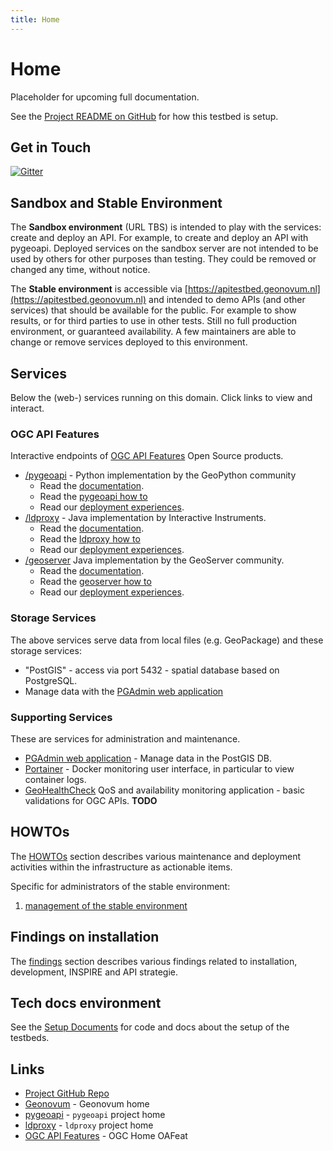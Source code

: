 ```yaml
---
title: Home
---
```


# Home

Placeholder for upcoming full documentation.

See the [Project README on GitHub](https://github.com/Geonovum/ogc-api-testbed/blob/main/README.md)
for how this testbed is setup.

## Get in Touch

[![Gitter](https://img.shields.io/gitter/room/Geonovum/ogc-api-testbed.svg?style=flat-square)](https://gitter.im/Geonovum/ogc-api-testbed)

## Sandbox and Stable Environment
The **Sandbox environment** (URL TBS) is intended to play with the services: 
create and deploy an API. For example, to create and deploy an API with pygeoapi. 
Deployed services on the sandbox server are not intended to be used by others for other 
purposes than testing. They could be removed or changed any time, without notice.

The **Stable environment** is accessible via [https://apitestbed.geonovum.nl](https://apitestbed.geonovum.nl) and 
intended to demo APIs (and other services) that should be 
available for the public. For example to show results, or for third parties to use in other tests. 
Still no full production environment, or guaranteed availability. A few maintainers 
are able to change or remove services deployed to this environment.

## Services
 
Below the (web-) services running on this domain. Click links to view and interact.

### OGC API Features

Interactive endpoints of [OGC API Features](https://ogcapi.ogc.org/features/) Open Source products.

* [/pygeoapi](/pygeoapi) - Python implementation by the GeoPython community
    * Read the [documentation](https://docs.pygeoapi.io/en/latest/). 
    * Read the [pygeoapi how to](howto/howto_pygeoapi.md)
    * Read our [deployment experiences](setup/pygeoapi.md).
* [/ldproxy](/ldproxy) - Java implementation by Interactive Instruments. 
    * Read the [documentation](https://interactive-instruments.github.io/ldproxy/). 
    * Read the [ldproxy how to](howto/howto_ldproxy.md)
    * Read our [deployment experiences](setup/ldproxy.md).
* [/geoserver](/geoserver/ogc/features) Java implementation by the GeoServer community.
    * Read the [documentation](https://docs.geoserver.org/latest/en/user/community/ogc-api/index.html). 
    * Read the [geoserver how to](howto/howto_geoserver.md)
    * Read our [deployment experiences](setup/geoserver.md).

### Storage Services

The above services serve data from local files (e.g. GeoPackage) and these storage services:

* "PostGIS" - access via <server-domain-name> port 5432 - spatial database based on PostgreSQL. 
*  Manage data with the [PGAdmin web application](/pgadmin)

### Supporting Services

These are services for administration and maintenance.

* [PGAdmin web application](/pgadmin) - Manage data in the PostGIS DB. 
* [Portainer](/portainer/) - Docker monitoring user interface, in particular to view container logs.
* [GeoHealthCheck](/GeoHealthCheck) QoS and availability monitoring application - basic validations for OGC APIs. **TODO**

## HOWTOs

The [HOWTOs](howto/index.md) section describes various maintenance and deployment activities within the infrastructure as actionable items.

Specific for administrators of the stable environment:

1. [management of the stable environment](setup/admin.md)

## Findings on installation
The [findings](results/installation_findings.md) section describes various findings related to installation, development, INSPIRE and API strategie.


## Tech docs environment

See the [Setup Documents](setup/index.md) for code and docs about the setup of the testbeds.

## Links

* [Project GitHub Repo](https://github.com/Geonovum/ogc-api-testbed)
* [Geonovum](https://geonovum.nl) - Geonovum home
* [pygeoapi](https://pygeoapi.io) - `pygeoapi` project home
* [ldproxy](https://github.com/interactive-instruments/ldproxy) - `ldproxy` project home
* [OGC API Features](https://ogcapi.ogc.org/features/) - OGC Home OAFeat
